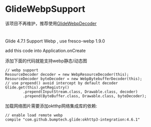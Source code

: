 # GlideWebpSupport
该项目不再维护，推荐使用[GlideWebpDecoder](https://github.com/zjupure/GlideWebpDecoder)
#
Glide 4.7.1 Support Webp , use fresco-webp 1.9.0

add this code into Application.onCreate

添加下面的代码就能支持webp静态/动态图
```
// webp support
ResourceDecoder decoder = new WebpResourceDecoder(this);
ResourceDecoder byteDecoder = new WebpBytebufferDecoder(this);
// use prepend() avoid intercept by default decoder
Glide.get(this).getRegistry()
        .prepend(InputStream.class, Drawable.class, decoder)
        .prepend(ByteBuffer.class, Drawable.class, byteDecoder);
```

加载网络图片需要添加oktthp网络集成库的依赖:
```
// enable load remote webp
compile "com.github.bumptech.glide:okhttp3-integration:4.6.1"
```

